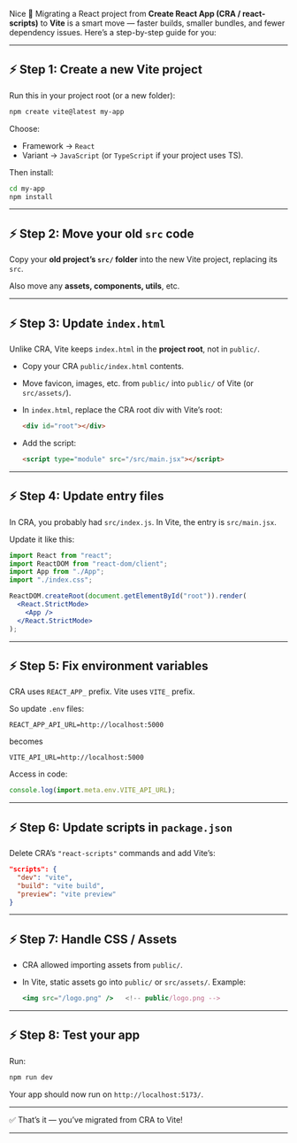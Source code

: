 Nice 🚀 Migrating a React project from **Create React App (CRA / react-scripts)** to **Vite** is a smart move — faster builds, smaller bundles, and fewer dependency issues.
Here’s a step-by-step guide for you:

---

## ⚡ Step 1: Create a new Vite project

Run this in your project root (or a new folder):

```bash
npm create vite@latest my-app
```

Choose:

- Framework → `React`
- Variant → `JavaScript` (or `TypeScript` if your project uses TS).

Then install:

```bash
cd my-app
npm install
```

---

## ⚡ Step 2: Move your old `src` code

Copy your **old project’s `src/` folder** into the new Vite project, replacing its `src`.

Also move any **assets, components, utils**, etc.

---

## ⚡ Step 3: Update `index.html`

Unlike CRA, Vite keeps `index.html` in the **project root**, not in `public/`.

- Copy your CRA `public/index.html` contents.
- Move favicon, images, etc. from `public/` into `public/` of Vite (or `src/assets/`).
- In `index.html`, replace the CRA root div with Vite’s root:

  ```html
  <div id="root"></div>
  ```

- Add the script:

  ```html
  <script type="module" src="/src/main.jsx"></script>
  ```

---

## ⚡ Step 4: Update entry files

In CRA, you probably had `src/index.js`.
In Vite, the entry is `src/main.jsx`.

Update it like this:

```jsx
import React from "react";
import ReactDOM from "react-dom/client";
import App from "./App";
import "./index.css";

ReactDOM.createRoot(document.getElementById("root")).render(
  <React.StrictMode>
    <App />
  </React.StrictMode>
);
```

---

## ⚡ Step 5: Fix environment variables

CRA uses `REACT_APP_` prefix.
Vite uses `VITE_` prefix.

So update `.env` files:

```
REACT_APP_API_URL=http://localhost:5000
```

becomes

```
VITE_API_URL=http://localhost:5000
```

Access in code:

```js
console.log(import.meta.env.VITE_API_URL);
```

---

## ⚡ Step 6: Update scripts in `package.json`

Delete CRA’s `"react-scripts"` commands and add Vite’s:

```json
"scripts": {
  "dev": "vite",
  "build": "vite build",
  "preview": "vite preview"
}
```

---

## ⚡ Step 7: Handle CSS / Assets

- CRA allowed importing assets from `public/`.
- In Vite, static assets go into `public/` or `src/assets/`.
  Example:

  ```jsx
  <img src="/logo.png" />   <!-- public/logo.png -->
  ```

---

## ⚡ Step 8: Test your app

Run:

```bash
npm run dev
```

Your app should now run on `http://localhost:5173/`.

---

✅ That’s it — you’ve migrated from CRA to Vite!

---
